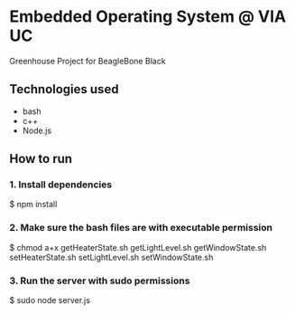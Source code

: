 # Embedded Operating System @ VIA UC

Greenhouse Project for BeagleBone Black

## Technologies used

- bash
- c++
- Node.js

## How to run

### 1. Install dependencies

$ npm install

### 2. Make sure the bash files are with executable permission

$ chmod a+x getHeaterState.sh getLightLevel.sh getWindowState.sh setHeaterState.sh setLightLevel.sh setWindowState.sh

### 3. Run the server with sudo permissions

$ sudo node server.js
